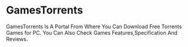 # GamesTorrents
GamesTorrents Is A Portal From Where You Can Download Free Torrents Games for PC. You Can Also Check Games Features,Specification And Reviews.
